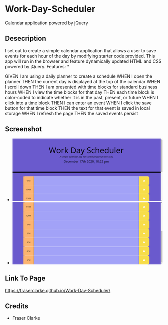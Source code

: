 # Work-Day-Scheduler
Calendar application powered by jQuery

## Desecription

I set out to create a simple calendar application that allows a user to save events for each hour of the day by modifying starter code provided. 
This app will run in the browser and feature dynamically updated HTML and CSS powered by jQuery.
Features:
* 

GIVEN I am using a daily planner to create a schedule
WHEN I open the planner
THEN the current day is displayed at the top of the calendar
WHEN I scroll down
THEN I am presented with time blocks for standard business hours
WHEN I view the time blocks for that day
THEN each time block is color-coded to indicate whether it is in the past, present, or future
WHEN I click into a time block
THEN I can enter an event
WHEN I click the save button for that time block
THEN the text for that event is saved in local storage
WHEN I refresh the page
THEN the saved events persist


## Screenshot

* ![screenshot](https://raw.githubusercontent.com/FraserClarke/Work-Day-Scheduler/main/Assets/Screenshot%20(41).png)
* ![screenshot](https://raw.githubusercontent.com/FraserClarke/Work-Day-Scheduler/main/Assets/Screenshot%20(40).png)

## Link To Page

https://fraserclarke.github.io/Work-Day-Scheduler/

## Credits

* Fraser Clarke
